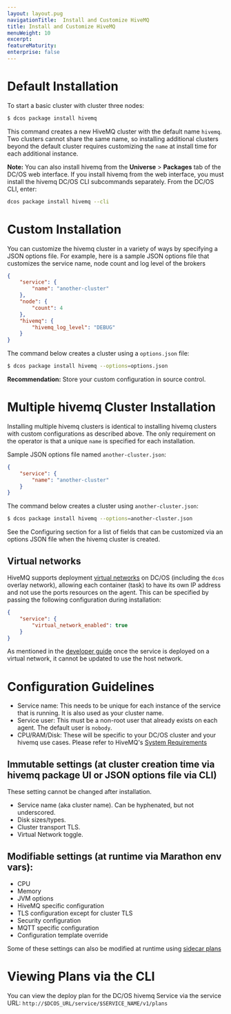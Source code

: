 ```yaml
---
layout: layout.pug
navigationTitle:  Install and Customize HiveMQ
title: Install and Customize HiveMQ
menuWeight: 10
excerpt:
featureMaturity:
enterprise: false
---
```


# Default Installation

To start a basic cluster with cluster three nodes:

```bash
$ dcos package install hivemq
```

This command creates a new HiveMQ cluster with the default name `hivemq`. Two clusters cannot share the same name, so installing additional clusters beyond the default cluster requires customizing the `name` at install time for each additional instance.

**Note:** You can also install hivemq from the **Universe** > **Packages** tab of the DC/OS web interface. If you install hivemq from the web interface, you must install the hivemq DC/OS CLI subcommands separately. From the DC/OS CLI, enter:

```bash
dcos package install hivemq --cli
```

# Custom Installation

You can customize the hivemq cluster in a variety of ways by specifying a JSON options file. For example, here is a sample JSON options file that customizes the service name, node count and log level of the brokers

```json
{
    "service": {
        "name": "another-cluster"
    },
    "node": {
        "count": 4
    },
    "hivemq": {
        "hivemq_log_level": "DEBUG"
    }
}
```

The command below creates a cluster using a `options.json` file:

```bash
$ dcos package install hivemq --options=options.json
```

**Recommendation:** Store your custom configuration in source control.

# Multiple hivemq Cluster Installation

Installing multiple hivemq clusters is identical to installing hivemq clusters with custom configurations as described above. The only requirement on the operator is that a unique `name` is specified for each installation.

Sample JSON options file named `another-cluster.json`:
```json
{
    "service": {
        "name": "another-cluster"
    }
}
```

The command below creates a cluster using `another-cluster.json`:

```bash
$ dcos package install hivemq --options=another-cluster.json
```

See the Configuring section for a list of fields that can be customized via an options JSON file when the hivemq cluster is created.

## Virtual networks
HiveMQ supports deployment [virtual networks](/1.10/networking/virtual-networks/) on DC/OS (including the `dcos` overlay network), allowing each container (task) to have its own IP address and not use the ports resources on the agent. This can be specified by passing the following configuration during installation:
```json
{
    "service": {
        "virtual_network_enabled": true
    }
}
```
As mentioned in the [developer guide](https://mesosphere.github.io/dcos-commons/developer-guide.html) once the service is deployed on a virtual network, it cannot be updated to use the host network.

# Configuration Guidelines

- Service name: This needs to be unique for each instance of the service that is running. It is also used as your cluster name.
- Service user: This must be a non-root user that already exists on each agent. The default user is `nobody`.
- CPU/RAM/Disk: These will be specific to your DC/OS cluster and your hivemq use cases. Please refer to HiveMQ's [System Requirements](https://www.hivemq.com/docs/4/hivemq/system-requirements.html)

## Immutable settings (at cluster creation time via hivemq package UI or JSON options file via CLI)

These setting cannot be changed after installation.

- Service name (aka cluster name). Can be hyphenated, but not underscored.
- Disk sizes/types.
- Cluster transport TLS.
- Virtual Network toggle.

## Modifiable settings (at runtime via Marathon env vars):

- CPU
- Memory
- JVM options
- HiveMQ specific configuration
- TLS configuration except for cluster TLS
- Security configuration
- MQTT specific configuration
- Configuration template override

Some of these settings can also be modified at runtime using [sidecar plans](/services/hivemq/1.0.0-4.0.2/operations/configuration/#sidecar-plans)

# Viewing Plans via the CLI

You can view the deploy plan for the DC/OS hivemq Service via the service URL: `http://$DCOS_URL/service/$SERVICE_NAME/v1/plans`